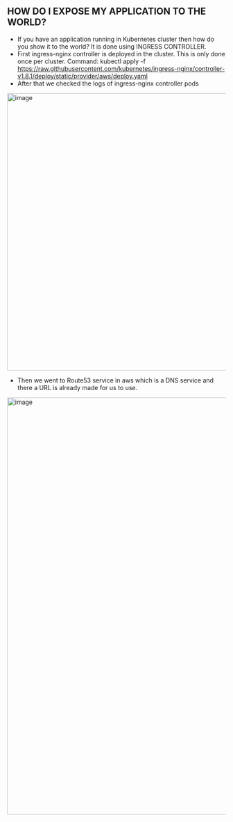 ## HOW DO I EXPOSE MY APPLICATION TO THE WORLD?
- If you have an application running in Kubernetes cluster then how do you show it to the world? It is done using INGRESS CONTROLLER.
- First ingress-nginx controller is deployed in the cluster. This is only done once per cluster. Command: kubectl apply -f https://raw.githubusercontent.com/kubernetes/ingress-nginx/controller-v1.8.1/deploy/static/provider/aws/deploy.yaml
- After that we checked the logs of ingress-nginx controller pods

<img width="638" alt="image" src="https://github.com/shwetasng/DevOps-Bootcamp-Learnings/assets/103261868/b7fc8228-7083-4cb4-9d3c-be6828603828">

- Then we went to Route53 service in aws which is a DNS service and there a URL is already made for us to use.
<img width="960" alt="image" src="https://github.com/shwetasng/DevOps-Bootcamp-Learnings/assets/103261868/74b56fd4-ada9-41fb-9472-2902d6a1c0b3">

